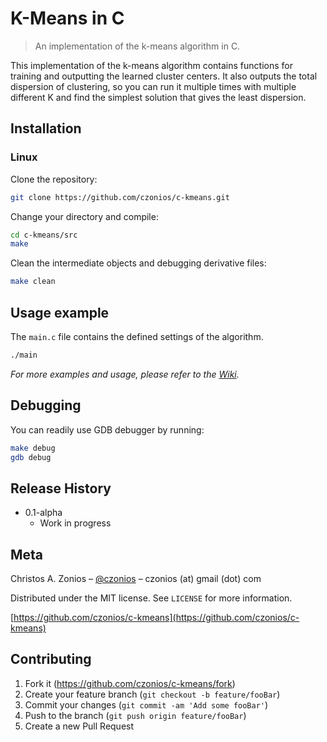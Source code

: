 # K-Means in C
> An implementation of the k-means algorithm in C.

<!-- [Project Website](https://czonios.github.io/c-kmeans) -->

This implementation of the k-means algorithm contains functions for training and outputting the learned cluster centers. It also outputs the total dispersion of clustering, so you can run it multiple times with multiple different K and find the simplest solution that gives the least dispersion.

<!-- ![](header.png) -->

## Installation

### Linux

Clone the repository:

```sh
git clone https://github.com/czonios/c-kmeans.git
```

Change your directory and compile:

```sh
cd c-kmeans/src
make
```

Clean the intermediate objects and debugging derivative files:

```sh
make clean
```

## Usage example

The ``main.c`` file contains the defined settings of the algorithm.

```sh
./main
```

_For more examples and usage, please refer to the [Wiki][wiki]._

## Debugging

You can readily use GDB debugger by running:

```sh
make debug
gdb debug
```

## Release History

* 0.1-alpha
    * Work in progress

## Meta

Christos A. Zonios – [@czonios](https://czonios.github.io) – czonios (at) gmail (dot) com

Distributed under the MIT license. See ``LICENSE`` for more information.

[https://github.com/czonios/c-kmeans](https://github.com/czonios/c-kmeans)

## Contributing

1. Fork it (<https://github.com/czonios/c-kmeans/fork>)
2. Create your feature branch (`git checkout -b feature/fooBar`)
3. Commit your changes (`git commit -am 'Add some fooBar'`)
4. Push to the branch (`git push origin feature/fooBar`)
5. Create a new Pull Request

<!-- Markdown link & img dfn's -->
<!-- [travis-image]: https://img.shields.io/travis/dbader/node-datadog-metrics/master.svg?style=flat-square
[travis-url]: https://travis-ci.org/dbader/node-datadog-metrics -->
[wiki]: https://github.com/czonios/c-kmeans/wiki
